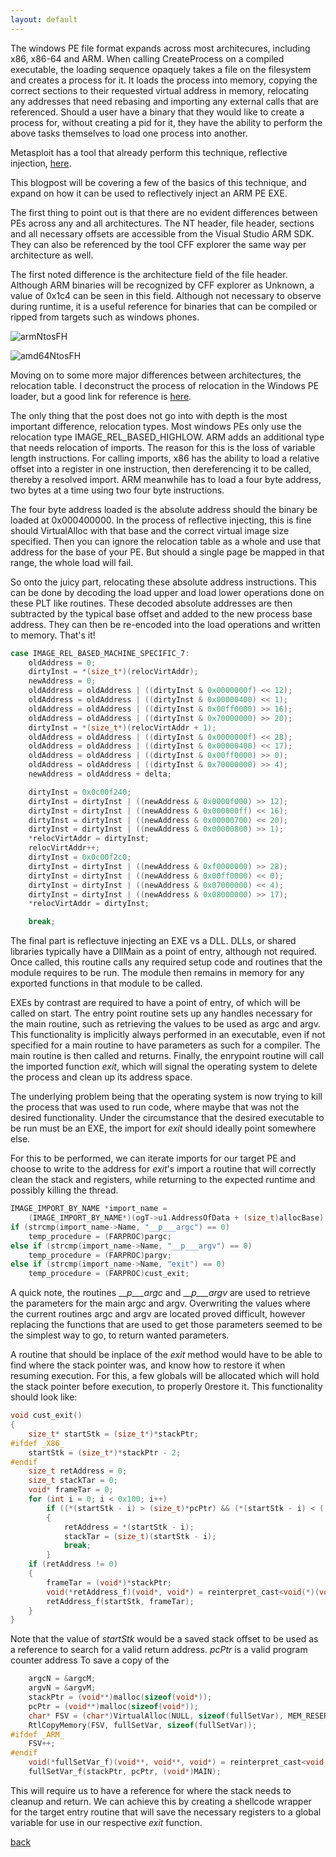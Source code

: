 ```yaml
---
layout: default
---
```


The windows PE file format expands across most architecures, including x86,
x86-64 and ARM. When calling CreateProcess on a compiled executable, the loading
sequence opaquely takes a file on the filesystem and creates a process for it.
It loads the process into memory, copying the correct sections to their
requested virtual address in memory, relocating any addresses that need rebasing
and importing any external calls that are referenced. Should a user have a
binary that they would like to create a process for, without creating a pid for
it, they have the ability to perform the above tasks themselves to load one
process into another.

Metasploit has a tool that already perform this technique, reflective injection,
[here](https://www.rapid7.com/db/modules/post/windows/manage/reflective_dll_inject).

This blogpost will be covering a few of the basics of this technique, and expand
on how it can be used to reflectively inject an ARM PE EXE.

The first thing to point out is that there are no evident differences between
PEs across any and all architectures. The NT header, file header, sections and
all necessary offsets are accessible from the Visual Studio ARM SDK. They can
also be referenced by the tool CFF explorer the same way per architecture as
well.

The first noted difference is the architecture field of the file header.
Although ARM binaries will be recognized by CFF explorer as Unknown, a value of
0x1c4 can be seen in this field. Although not necessary to observe during
runtime, it is a useful reference for binaries that can be compiled or ripped
from targets such as windows phones.

![armNtosFH](../assets/images/armNtosFH.jpg)

![amd64NtosFH](../assets/images/amd64NtosFH.jpg)


Moving on to some more major differences between architectures, the relocation
table. I deconstruct the process of relocation in the Windows PE loader, but a
good link for reference is [here](http://research32.blogspot.com/2015/01/base-relocation-table.html?m=1).

The only thing that the post does not go into with depth is the most important
difference, relocation types. Most windows PEs only use the relocation type
IMAGE_REL_BASED_HIGHLOW. ARM adds an additional type that needs relocation of
imports. The reason for this is the loss of variable length instructions. For
calling imports, x86 has the ability to load a relative offset into a register
in one instruction, then dereferencing it to be called, thereby a resolved
import. ARM meanwhile has to load a four byte address, two bytes at a time using
two four byte instructions.

The four byte address loaded is the absolute address should the binary be loaded
at 0x000400000. In the process of reflective injecting, this is fine should
VirtualAlloc with that base and the correct virtual image size specified. Then
you can ignore the relocation table as a whole and use that address for the base
of your PE. But should a single page be mapped in that  range, the whole load
will fail.

So onto the juicy part, relocating these absolute address instructions. This can
be done by decoding the load upper and load lower operations done on these PLT
like routines. These decoded absolute addresses are then subtracted by the
typical base offset and added to the new process base address. They can then be
re-encoded into the load operations and written to memory. That's it!

```c
case IMAGE_REL_BASED_MACHINE_SPECIFIC_7:
    oldAddress = 0;
    dirtyInst = *(size_t*)(relocVirtAddr);
    newAddress = 0;
    oldAddress = oldAddress | ((dirtyInst & 0x0000000f) << 12);
    oldAddress = oldAddress | ((dirtyInst & 0x00000400) << 1);
    oldAddress = oldAddress | ((dirtyInst & 0x00ff0000) >> 16);
    oldAddress = oldAddress | ((dirtyInst & 0x70000000) >> 20);
    dirtyInst = *(size_t*)(relocVirtAddr + 1);
    oldAddress = oldAddress | ((dirtyInst & 0x0000000f) << 28);
    oldAddress = oldAddress | ((dirtyInst & 0x00000400) << 17);
    oldAddress = oldAddress | ((dirtyInst & 0x00ff0000) >> 0);
    oldAddress = oldAddress | ((dirtyInst & 0x70000000) >> 4);
    newAddress = oldAddress + delta;

    dirtyInst = 0x0c00f240;
    dirtyInst = dirtyInst | ((newAddress & 0x0000f000) >> 12);
    dirtyInst = dirtyInst | ((newAddress & 0x000000ff) << 16);
    dirtyInst = dirtyInst | ((newAddress & 0x00000700) << 20);
    dirtyInst = dirtyInst | ((newAddress & 0x00000800) >> 1);
    *relocVirtAddr = dirtyInst;
    relocVirtAddr++;
    dirtyInst = 0x0c00f2c0;
    dirtyInst = dirtyInst | ((newAddress & 0xf0000000) >> 28);
    dirtyInst = dirtyInst | ((newAddress & 0x00ff0000) << 0);
    dirtyInst = dirtyInst | ((newAddress & 0x07000000) << 4);
    dirtyInst = dirtyInst | ((newAddress & 0x08000000) >> 17);
    *relocVirtAddr = dirtyInst;

    break;
```

The final part is reflectuve injecting an EXE vs a DLL. DLLs, or shared
libraries typically have a DllMain as a point of entry, although not required.
Once called, this routine calls any required setup code and routines that the
module requires to be run. The module then remains in memory for any exported
functions in that module to be called.

EXEs by contrast are required to have a point of entry, of which will be called
on start. The entry point routine sets up any handles necessary for the main
routine, such as retrieving the values to be used as argc and argv. This
functionality is implicitly always performed in an executable, even if not
specified for a main routine to have parameters as such for a compiler. The main
routine is then called and returns. Finally, the enrypoint routine will call the
imported function _exit_, which will signal the operating system to delete the
process and clean up its address space.

The underlying problem being that the operating system is now trying to kill the
process that was used to run code, where maybe that was not the desired
functionality. Under the circumstance that the desired executable to be run
must be an EXE, the import for _exit_ should ideally point somewhere else.

For this to be performed, we can iterate imports for our target PE and choose to
write to the address for _exit_'s import a routine that will correctly clean the
stack and registers, while returning to the expected runtime and possibly
killing the thread.

```c
IMAGE_IMPORT_BY_NAME *import_name =
    (IMAGE_IMPORT_BY_NAME*)(ogT->u1.AddressOfData + (size_t)allocBase);
if (strcmp(import_name->Name, "__p___argc") == 0)
    temp_procedure = (FARPROC)pargc;
else if (strcmp(import_name->Name, "__p___argv") == 0)
    temp_procedure = (FARPROC)pargv;
else if (strcmp(import_name->Name, "exit") == 0)
    temp_procedure = (FARPROC)cust_exit;
```

A quick note, the routines ___p___argc_ and ___p___argv_ are used to retrieve
the parameters for the main argc and argv. Overwriting the values where the
current routines argc and argv are located proved difficult, however replacing
the functions that are used to get those parameters seemed to be the simplest
way to go, to return wanted parameters.

A routine that should be inplace of the _exit_ method would have to be able to
find where the stack pointer was, and know how to restore it when resuming
execution. For this, a few globals will be allocated which will hold the stack
pointer before execution, to properly 0restore it. This functionality should look
like:

```c
void cust_exit()
{
	size_t* startStk = (size_t*)*stackPtr;
#ifdef _X86_
	startStk = (size_t*)*stackPtr - 2;
#endif
	size_t retAddress = 0;
	size_t stackTar = 0;
	void* frameTar = 0;
	for (int i = 0; i < 0x100; i++)
		if ((*(startStk - i) > (size_t)*pcPtr) && (*(startStk - i) < ((size_t)*pcPtr) + 0x40))
		{
			retAddress = *(startStk - i);
			stackTar = (size_t)(startStk - i);
			break;
		}
	if (retAddress != 0)
	{
		frameTar = (void*)*stackPtr;
		void(*retAddress_f)(void*, void*) = reinterpret_cast<void(*)(void*, void*)>((void*)retAddress);
		retAddress_f(startStk, frameTar);
	}
}
```

Note that the value of _startStk_ would be a saved stack offset to be used as a
reference to search for a valid return address. _pcPtr_ is a valid program
counter address 
To save a copy of the 

```c
	argcN = &argcM;
	argvN = &argvM;
	stackPtr = (void**)malloc(sizeof(void*));
	pcPtr = (void**)malloc(sizeof(void*));
	char* FSV = (char*)VirtualAlloc(NULL, sizeof(fullSetVar), MEM_RESERVE | MEM_COMMIT, PAGE_EXECUTE_READWRITE);
	RtlCopyMemory(FSV, fullSetVar, sizeof(fullSetVar));
#ifdef _ARM_
	FSV++;
#endif
	void(*fullSetVar_f)(void**, void**, void*) = reinterpret_cast<void(*)(void**, void**, void*)>((void*)FSV);
	fullSetVar_f(stackPtr, pcPtr, (void*)MAIN);
```

This will require us to have a reference for where the stack needs to cleanup
and return. We can achieve this by creating a shellcode wrapper for the target
entry routine that will save the necessary registers to a global variable for
use in our respective _exit_ function.

[back](./)
